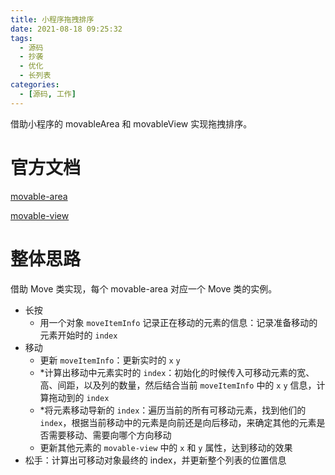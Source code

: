 ```yaml
---
title: 小程序拖拽排序
date: 2021-08-18 09:25:32
tags:
  - 源码
  - 抄袭
  - 优化
  - 长列表
categories:
  - [源码, 工作]
---
```


借助小程序的 movableArea 和 movableView 实现拖拽排序。

<!-- more -->

# 官方文档

[movable-area](https://developers.weixin.qq.com/miniprogram/dev/component/movable-area.html)

[movable-view](https://developers.weixin.qq.com/miniprogram/dev/component/movable-view.html)

# 整体思路

借助 Move 类实现，每个 movable-area 对应一个 Move 类的实例。

- 长按
  - 用一个对象 `moveItemInfo` 记录正在移动的元素的信息：记录准备移动的元素开始时的 `index`
- 移动
  - 更新 `moveItemInfo`：更新实时的 `x` `y`
  - *计算出移动中元素实时的 `index`：初始化的时候传入可移动元素的宽、高、间距，以及列的数量，然后结合当前 `moveItemInfo` 中的 `x` `y` 信息，计算拖动到的 `index`
  - *将元素移动导新的 `index`：遍历当前的所有可移动元素，找到他们的 `index`，根据当前移动中的元素是向前还是向后移动，来确定其他的元素是否需要移动、需要向哪个方向移动
  - 更新其他元素的 `movable-view` 中的 `x` 和 `y` 属性，达到移动的效果
- 松手：计算出可移动对象最终的 index，并更新整个列表的位置信息
